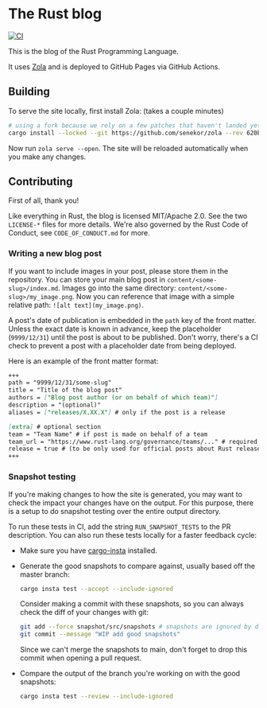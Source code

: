 # The Rust blog

[![CI](https://github.com/rust-lang/blog.rust-lang.org/actions/workflows/main.yml/badge.svg)](https://github.com/rust-lang/blog.rust-lang.org/actions/workflows/main.yml)

This is the blog of the Rust Programming Language.

It uses [Zola](https://www.getzola.org/) and is deployed to GitHub Pages via GitHub Actions.

## Building

To serve the site locally, first install Zola: (takes a couple minutes)

```sh
# using a fork because we rely on a few patches that haven't landed yet
cargo install --locked --git https://github.com/senekor/zola --rev 620bf3c46a39b41db30b1e91756a995bbff84d3a
```

Now run `zola serve --open`.
The site will be reloaded automatically when you make any changes.

## Contributing

First of all, thank you!

Like everything in Rust, the blog is licensed MIT/Apache 2.0. See the two
`LICENSE-*` files for more details. We're also governed by the Rust
Code of Conduct, see `CODE_OF_CONDUCT.md` for more.

### Writing a new blog post

If you want to include images in your post, please store them in the repository.
You can store your main blog post in `content/<some-slug>/index.md`.
Images go into the same directory: `content/<some-slug>/my_image.png`.
Now you can reference that image with a simple relative path: `![alt text](my_image.png)`.

A post's date of publication is embedded in the `path` key of the front matter.
Unless the exact date is known in advance, keep the placeholder (`9999/12/31`) until the post is about to be published.
Don't worry, there's a CI check to prevent a post with a placeholder date from being deployed.

Here is an example of the front matter format:
```md
+++
path = "9999/12/31/some-slug"
title = "Title of the blog post"
authors = ["Blog post author (or on behalf of which team)"]
description = "(optional)"
aliases = ["releases/X.XX.X"] # only if the post is a release

[extra] # optional section
team = "Team Name" # if post is made on behalf of a team
team_url = "https://www.rust-lang.org/governance/teams/..." # required if team is set
release = true # (to be only used for official posts about Rust releases announcements)
+++
```

### Snapshot testing

If you're making changes to how the site is generated, you may want to check the impact your changes have on the output.
For this purpose, there is a setup to do snapshot testing over the entire output directory.

To run these tests in CI, add the string `RUN_SNAPSHOT_TESTS` to the PR description.
You can also run these tests locally for a faster feedback cycle:

- Make sure you have [cargo-insta](https://insta.rs/docs/quickstart/) installed.

- Generate the good snapshots to compare against, usually based off the master branch:
  ```sh
  cargo insta test --accept --include-ignored
  ```
  Consider making a commit with these snapshots, so you can always check the diff of your changes with git:
  ```sh
  git add --force snapshot/src/snapshots # snapshots are ignored by default
  git commit --message "WIP add good snapshots"
  ```
  Since we can't merge the snapshots to main, don't forget to drop this commit when opening a pull request.

- Compare the output of the branch you're working on with the good snapshots:
  ```sh
  cargo insta test --review --include-ignored
  ```

